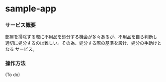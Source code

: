 # sample-app

### サービス概要
部屋を掃除する際に不用品を処分する機会が多々あるが、不用品を自ら判断し
適切に処分するのは難しい。その為、処分する際の基準を設け、処分の手助けとなる
サービス。

### 操作方法
(To do)
